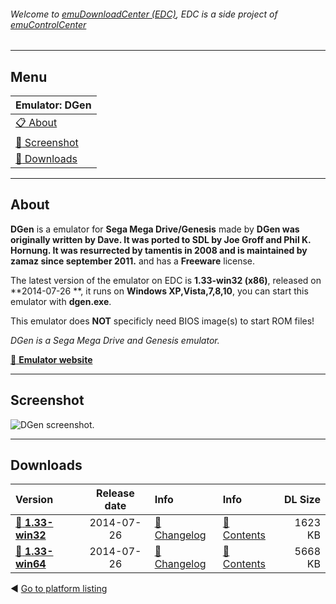 ###### Welcome to [emuDownloadCenter (EDC)](https://github.com/PhoenixInteractiveNL/emuDownloadCenter/wiki/), EDC is a side project of [emuControlCenter](https://github.com/PhoenixInteractiveNL/emuControlCenter/wiki/)
***
## Menu
| **Emulator: DGen** |
|:---------|
| [:clipboard: About](#about) |
| [:sunrise: Screenshot](#screenshot) |
| [:floppy_disk: Downloads](#downloads) |
***
## About
**DGen** is a emulator for **Sega Mega Drive/Genesis** made by **DGen was originally written by Dave. It was ported to SDL by Joe Groff and Phil K. Hornung. It was resurrected by tamentis in 2008 and is maintained by zamaz since september 2011.** and has a **Freeware** license.

The latest version of the emulator on EDC is **1.33-win32 (x86)**, released on **2014-07-26 **, it runs on **Windows XP,Vista,7,8,10**, you can start this emulator with **dgen.exe**.

This emulator does **NOT** specificly need BIOS image(s) to start ROM files!

_DGen is a Sega Mega Drive and Genesis emulator._

[:link: **Emulator website**](http://sourceforge.net/projects/dgen/)
***
## Screenshot
![](https://raw.githubusercontent.com/PhoenixInteractiveNL/emuDownloadCenter/master/hooks/dgen/screen.jpg "DGen screenshot.")
***
## Downloads
| Version  | Release date  | Info       | Info       | DL Size    |
|:---------|:-------------:|:-----------|:-----------|-----------:|
| [:floppy_disk: **1.33-win32**](https://github.com/PhoenixInteractiveNL/edc-repo0003/raw/master/dgen/1.33-win32.7z) | 2014-07-26 | [:page_facing_up: Changelog](https://github.com/PhoenixInteractiveNL/edc-repo0003/blob/master/dgen/1.33-win32_changelog.txt) | [:mag_right: Contents](https://github.com/PhoenixInteractiveNL/edc-repo0003/blob/master/dgen/1.33-win32_contents.txt) | 1623 KB |
| [:floppy_disk: **1.33-win64**](https://github.com/PhoenixInteractiveNL/edc-repo0003/raw/master/dgen/1.33-win64.7z) | 2014-07-26 | [:page_facing_up: Changelog](https://github.com/PhoenixInteractiveNL/edc-repo0003/blob/master/dgen/1.33-win64_changelog.txt) | [:mag_right: Contents](https://github.com/PhoenixInteractiveNL/edc-repo0003/blob/master/dgen/1.33-win64_contents.txt) | 5668 KB |

:arrow_backward: [Go to platform listing](https://github.com/PhoenixInteractiveNL/emuDownloadCenter/wiki/EDC-Platform-List)

